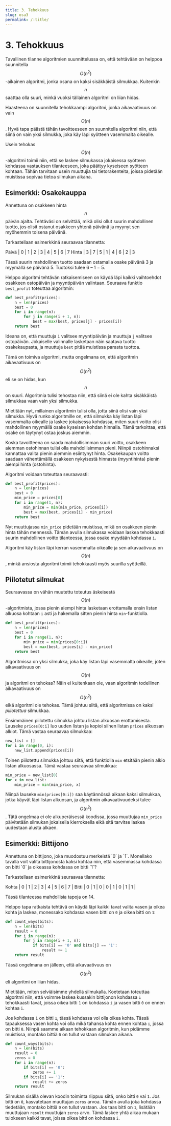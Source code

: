 ```yaml
---
title: 3. Tehokkuus
slug: osa3
permalink: /:title/
---
```


# 3. Tehokkuus

Tavallinen tilanne algoritmien suunnittelussa on, että tehtävään on helppoa suunnitella $$O(n^2)$$-aikainen algoritmi, jonka osana on kaksi sisäkkäistä silmukkaa. Kuitenkin $$n$$ saattaa olla suuri, minkä vuoksi tällainen algoritmi on liian hidas.

Haasteena on suunnitella tehokkaampi algoritmi, jonka aikavaativuus on vain $$O(n)$$. Hyvä tapa päästä tähän tavoitteeseen on suunnitella algoritmi niin, että siinä on vain yksi silmukka, joka käy läpi syötteen vasemmalta oikealle.

Usein tehokas $$O(n)$$-algoritmi toimii niin, että se laskee silmukassa jokaisessa syötteen kohdassa vastauksen tilanteeseen, joka päättyy kyseiseen syötteen kohtaan. Tähän tarvitaan usein muuttujia tai tietorakenteita, joissa pidetään muistissa sopivaa tietoa silmukan aikana.

## Esimerkki: Osakekauppa

<div class="note" markdown="1">

Annettuna on osakkeen hinta $$n$$ päivän ajalta. Tehtäväsi on selvittää, mikä olisi ollut suurin mahdollinen tuotto, jos olisit ostanut osakkeen yhtenä päivänä ja myynyt sen myöhemmin toisena päivänä.

Tarkastellaan esimerkkinä seuraavaa tilannetta:

Päivä | 0 | 1 | 2 | 3 | 4 | 5 | 6 | 7
Hinta | 3 | 7 | 5 | 1 | 4 | 6 | 2 | 3

Tässä suurin mahdollinen tuotto saadaan ostamalla osake päivänä 3 ja myymällä se päivänä 5. Tuotoksi tulee 6 – 1 = 5.

</div>

Helppo algoritmi tehtävän ratkaisemiseen on käydä läpi kaikki vaihtoehdot osakkeen ostopäivän ja myyntipäivän valintaan. Seuraava funktio `best_profit` toteuttaa algoritmin:

```python
def best_profit(prices):
    n = len(prices)
    best = 0
    for i in range(n):
        for j in range(i + 1, n):
            best = max(best, prices[j] - prices[i])
    return best
```

Ideana on, että muuttuja `i` valitsee myyntipäivän ja muuttuja `j` valitsee ostopäivän. Jokaiselle valinnalle lasketaan näin saatava tuotto osakekaupasta, ja muuttuja `best` pitää muistissa parasta tuottoa.

Tämä on toimiva algoritmi, mutta ongelmana on, että algoritmin aikavaativuus on $$O(n^2)$$ eli se on hidas, kun $$n$$ on suuri. Algoritmia tulisi tehostaa niin, että siinä ei ole kahta sisäkkäistä silmukkaa vaan vain yksi silmukka.

Mietitään nyt, millainen algoritmin tulisi olla, jotta siinä olisi vain yksi silmukka. Hyvä runko algoritmille on, että silmukka käy listan läpi vasemmalta oikealle ja laskee jokaisessa kohdassa, miten suuri voitto olisi mahdollinen myymällä osake kyseisen kohdan hinnalla. Tämä tarkoittaa, että osake on täytynyt ostaa joskus aiemmin.

Koska tavoitteena on saada mahdollisimman suuri voitto, osakkeen aiemman ostohinnan tulisi olla mahdollisimman pieni. Niinpä ostohinnaksi kannattaa valita pienin aiemmin esiintynyt hinta. Osakekaupan voitto saadaan vähentämällä osakkeen nykyisestä hinnasta (myyntihinta) pienin aiempi hinta (ostohinta).

Algoritmi voidaan toteuttaa seuraavasti:

```python
def best_profit(prices):
    n = len(prices)
    best = 0
    min_price = prices[0]
    for i in range(1, n):
        min_price = min(min_price, prices[i])
        best = max(best, prices[i] - min_price)
    return best
```

Nyt muuttujassa `min_price` pidetään muistissa, mikä on osakkeen pienin hinta tähän mennessä. Tämän avulla silmukassa voidaan laskea tehokkaasti suurin mahdollinen voitto tilanteessa, jossa osake myydään kohdassa `i`.

Algoritmi käy listan läpi kerran vasemmalta oikealle ja sen aikavaativuus on $$O(n)$$, minkä ansiosta algoritmi toimii tehokkaasti myös suurilla syötteillä.

## Piilotetut silmukat

Seuraavassa on vähän muutettu toteutus äskeisestä $$O(n)$$-algoritmista, jossa pienin aiempi hinta lasketaan erottamalla ensin listan alkuosa kohtaan `i` asti ja hakemalla sitten pienin hinta `min`-funktiolla.

```python
def best_profit(prices):
    n = len(prices)
    best = 0
    for i in range(1, n):
        min_price = min(prices[0:i])
        best = max(best, prices[i] - min_price)
    return best
```

Algoritmissa on yksi silmukka, joka käy listan läpi vasemmalta oikealle, joten aikavaativuus on $$O(n)$$ ja algoritmi on tehokas? Näin ei kuitenkaan ole, vaan algoritmin todellinen aikavaativuus on $$O(n^2)$$ eikä algoritmi ole tehokas. Tämä johtuu siitä, että algoritmissa on kaksi _piilotettua_ silmukkaa.

Ensimmäinen piilotettu silmukka johtuu listan alkuosan erottamisesta. Lauseke `prices[0:i]` luo uuden listan ja kopioi siihen listan `prices` alkuosan alkiot. Tämä vastaa seuraavaa silmukkaa:

```python
new_list = []
for i in range(0, i):
    new_list.append(prices[i])
```

Toinen piilotettu silmukka johtuu siitä, että funktiolla `min` etsitään pienin alkio listan alkuosassa. Tämä vastaa seuraavaa silmukkaa:

```python
min_price = new_list[0]
for x in new_list:
    min_price = min(min_price, x)
```

Niinpä lauseke `min(prices[0:i])` saa käytännössä aikaan kaksi silmukkaa, jotka käyvät läpi listan alkuosan, ja algoritmin aikavaativuudeksi tulee $$O(n^2)$$. Tätä ongelmaa ei ole alkuperäisessä koodissa, jossa muuttujaa `min_price` päivitetään silmukan jokaisella kierroksella eikä sitä tarvitse laskea uudestaan alusta alkaen.

## Esimerkki: Bittijono

<div class="note" markdown="1">
Annettuna on bittijono, joka muodostuu merkeistä `0` ja `1`. Monellako tavalla voit valita bittijonosta kaksi kohtaa niin, että vasemmassa kohdassa on bitti `0` ja oikeassa kohdassa on bitti `1`?

Tarkastellaan esimerkkinä seuraavaa tilannetta:

Kohta | 0 | 1 | 2 | 3 | 4 | 5 | 6 | 7 |
Bitti | 0 | 1 | 0 | 0 | 1 | 0 | 1 | 1 |

Tässä tilanteessa mahdollisia tapoja on 14.

</div>

Helppo tapa ratkaista tehtävä on käydä läpi kaikki tavat valita vasen ja oikea kohta ja laskea, monessako kohdassa vasen bitti on `0` ja oikea bitti on `1`:

```python
def count_ways(bits):
    n = len(bits)
    result = 0
    for i in range(n):
        for j in range(i + 1, n):
            if bits[i] == '0' and bits[j] == '1':
                result += 1
    return result
```

Tässä ongelmana on jälleen, että aikavaativuus on $$O(n^2)$$ eli algoritmi on liian hidas.

Mietitään, miten selviäisimme yhdellä silmukalla. Koetetaan toteuttaa algoritmi niin, että voimme laskea kussakin bittijonon kohdassa `i` tehokkaasti tavat, joissa oikea bitti `1` on kohdassa `i` ja vasen bitti `0` on ennen kohtaa `i`.

Jos kohdassa `i` on bitti `1`, tässä kohdassa voi olla oikea kohta. Tässä tapauksessa vasen kohta voi olla mikä tahansa kohta ennen kohtaa `i`, jossa on bitti `0`. Niinpä saamme aikaan tehokkaan algoritmin, kun pidämme muistissa, montako bittiä `0` on tullut vastaan silmukan aikana.

```python
def count_ways(bits):
    n = len(bits)
    result = 0
    zeros = 0
    for i in range(n):
        if bits[i] == '0':
            zeros += 1
        if bits[i] == '1':
            result += zeros
    return result
```

Silmukan sisällä olevan koodin toiminta riippuu siitä, onko bitti `0` vai `1`. Jos bitti on `0`, kasvatetaan muuttujan `zeros` arvoa. Tämän avulla joka kohdassa tiedetään, montako bittiä `0` on tullut vastaan. Jos taas bitti on `1`, lisätään muuttujaan `result` muuttujan `zeros` arvo. Tämä laskee yhtä aikaa mukaan tulokseen kaikki tavat, joissa oikea bitti on kohdassa `i`.
